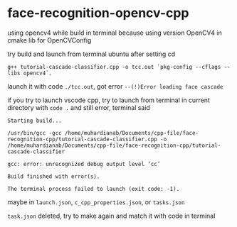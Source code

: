 # face-recognition-opencv-cpp

using opencv4 while build in terminal because using version OpenCV4 in cmake lib for OpenCVConfig

try build and launch from terminal ubuntu after setting cd

``g++ tutorial-cascade-classifier.cpp -o tcc.out `pkg-config --cflags --libs opencv4`.``

launch it with code `./tcc.out`, got error `--(!)Error loading face cascade`

if you try to launch vscode cpp, try to launch from terminal in current directory with `code .`
and still error, terminal said

```
Starting build...

/usr/bin/gcc -gcc /home/muhardianab/Documents/cpp-file/face-recognition-cpp/tutorial-cascade-classifier.cpp -o /home/muhardianab/Documents/cpp-file/face-recognition-cpp/tutorial-cascade-classifier

gcc: error: unrecognized debug output level ‘cc’

Build finished with error(s).

The terminal process failed to launch (exit code: -1).
```

maybe in `launch.json`, `c_cpp_properties.json`, or `tasks.json`

`task.json` deleted, try to make again and match it with code in terminal

